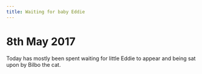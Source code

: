 ```yaml
---
title: Waiting for baby Eddie
---
```


# 8th May 2017

Today has mostly been spent waiting for little Eddie to appear and being sat upon by Bilbo the cat.
